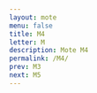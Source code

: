 ```yaml
---
layout: mote
menu: false
title: M4
letter: M
description: Mote M4
permalink: /M4/
prev: M3
next: M5
---
```

